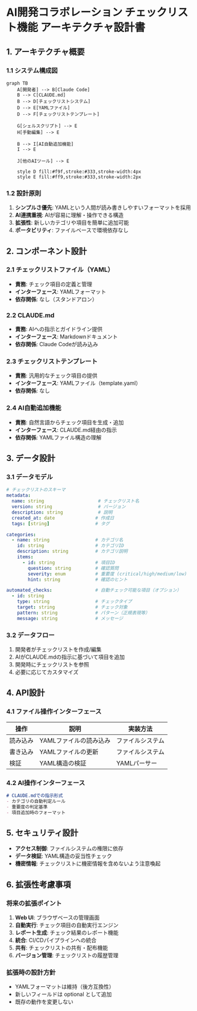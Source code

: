 # AI開発コラボレーション チェックリスト機能 アーキテクチャ設計書

## 1. アーキテクチャ概要
### 1.1 システム構成図
```mermaid
graph TB
    A[開発者] --> B[Claude Code]
    B --> C[CLAUDE.md]
    B --> D[チェックリストシステム]
    D --> E[YAMLファイル]
    D --> F[チェックリストテンプレート]
    
    G[シェルスクリプト] --> E
    H[手動編集] --> E
    
    B --> I[AI自動追加機能]
    I --> E
    
    J[他のAIツール] --> E
    
    style D fill:#f9f,stroke:#333,stroke-width:4px
    style E fill:#ff9,stroke:#333,stroke-width:2px
```

### 1.2 設計原則
1. **シンプルさ優先**: YAMLという人間が読み書きしやすいフォーマットを採用
2. **AI連携重視**: AIが容易に理解・操作できる構造
3. **拡張性**: 新しいカテゴリや項目を簡単に追加可能
4. **ポータビリティ**: ファイルベースで環境依存なし

## 2. コンポーネント設計
### 2.1 チェックリストファイル（YAML）
- **責務**: チェック項目の定義と管理
- **インターフェース**: YAMLフォーマット
- **依存関係**: なし（スタンドアロン）

### 2.2 CLAUDE.md
- **責務**: AIへの指示とガイドライン提供
- **インターフェース**: Markdownドキュメント
- **依存関係**: Claude Codeが読み込み

### 2.3 チェックリストテンプレート
- **責務**: 汎用的なチェック項目の提供
- **インターフェース**: YAMLファイル（template.yaml）
- **依存関係**: なし

### 2.4 AI自動追加機能
- **責務**: 自然言語からチェック項目を生成・追加
- **インターフェース**: CLAUDE.md経由の指示
- **依存関係**: YAMLファイル構造の理解

## 3. データ設計
### 3.1 データモデル
```yaml
# チェックリストのスキーマ
metadata:
  name: string                    # チェックリスト名
  version: string                 # バージョン
  description: string             # 説明
  created_at: date               # 作成日
  tags: [string]                 # タグ

categories:
  - name: string                 # カテゴリ名
    id: string                   # カテゴリID
    description: string          # カテゴリ説明
    items:
      - id: string               # 項目ID
        question: string         # 確認質問
        severity: enum           # 重要度 (critical/high/medium/low)
        hint: string             # 確認のヒント

automated_checks:                # 自動チェック可能な項目（オプション）
  - id: string
    type: string                 # チェックタイプ
    target: string               # チェック対象
    pattern: string              # パターン（正規表現等）
    message: string              # メッセージ
```

### 3.2 データフロー
1. 開発者がチェックリストを作成/編集
2. AIがCLAUDE.mdの指示に基づいて項目を追加
3. 開発時にチェックリストを参照
4. 必要に応じてカスタマイズ

## 4. API設計
### 4.1 ファイル操作インターフェース
| 操作 | 説明 | 実装方法 |
|------|------|----------|
| 読み込み | YAMLファイルの読み込み | ファイルシステム |
| 書き込み | YAMLファイルの更新 | ファイルシステム |
| 検証 | YAML構造の検証 | YAMLパーサー |

### 4.2 AI操作インターフェース
```markdown
# CLAUDE.mdでの指示形式
- カテゴリの自動判定ルール
- 重要度の判定基準
- 項目追加時のフォーマット
```

## 5. セキュリティ設計
- **アクセス制御**: ファイルシステムの権限に依存
- **データ検証**: YAML構造の妥当性チェック
- **機密情報**: チェックリストに機密情報を含めないよう注意喚起

## 6. 拡張性考慮事項
### 将来の拡張ポイント
1. **Web UI**: ブラウザベースの管理画面
2. **自動実行**: チェック項目の自動実行エンジン
3. **レポート生成**: チェック結果のレポート機能
4. **統合**: CI/CDパイプラインへの統合
5. **共有**: チェックリストの共有・配布機能
6. **バージョン管理**: チェックリストの履歴管理

### 拡張時の設計方針
- YAMLフォーマットは維持（後方互換性）
- 新しいフィールドは optional として追加
- 既存の動作を変更しない